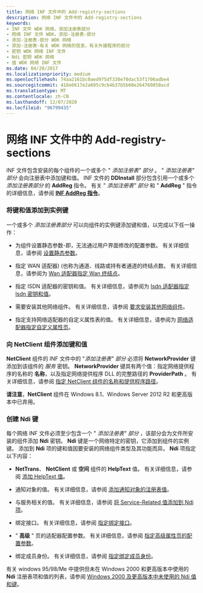 ```yaml
---
title: 网络 INF 文件中的 Add-registry-sections
description: 网络 INF 文件中的 Add-registry-sections
keywords:
- INF 文件 WDK 网络，添加注册表部分
- 网络 INF 文件 WDK，添加-注册表-部分
- 添加-注册表-部分 WDK 网络
- 添加-注册表-有关 WDK 网络的信息，有关外接程序的部分
- 密钥 WDK 网络 INF 文件
- Ndi 密钥 WDK 网络
- 值 WDK 网络 INF 文件
ms.date: 04/20/2017
ms.localizationpriority: medium
ms.openlocfilehash: 74aa2161bc0aed975df330e70dac53f1706adbe4
ms.sourcegitcommit: 418e6617e2a695c9cb4b37b5b60e264760858acd
ms.translationtype: MT
ms.contentlocale: zh-CN
ms.lasthandoff: 12/07/2020
ms.locfileid: "96799435"
---
```

# <a name="add-registry-sections-in-a-network-inf-file"></a>网络 INF 文件中的 Add-registry-sections





INF 文件包含安装的每个组件的一个或多个 " *添加注册表" 部分* 。 " *添加注册表" 部分* 会向注册表中添加键和值。 INF 文件的 **DDInstall** 部分包含引用一个或多个 *添加注册表部分* 的 **AddReg** 指令。 有关 " *添加注册表" 部分* 和 " **AddReg** " 指令的详细信息，请参阅 [**INF AddReg 指令**](../install/inf-addreg-directive.md)。

### <a name="adding-keys-and-values-to-instance-keys"></a>将键和值添加到实例键

一个或多个 *添加注册表部分* 可以向组件的实例键添加键和值，以完成以下任一操作：

-   为组件设置静态参数-即，无法通过用户界面修改的配置参数。 有关详细信息，请参阅 [设置静态参数](setting-static-parameters.md)。

-   指定 WAN 适配器)  (也称为通道、线路或持有者通道的终结点数。 有关详细信息，请参阅为 [Wan 适配器指定 Wan 终结点](specifying-wan-endpoints-for-a-wan-adapter.md)。

-   指定 ISDN 适配器的密钥和值。 有关详细信息，请参阅为 [Isdn 适配器指定 Isdn 密钥和值](specifying-isdn-keys-and-values-for-an-isdn-adapter.md)。

-   需要安装其他网络组件。 有关详细信息，请参阅 [要求安装其他网络组件](requiring-the-installation-of-another-network-component.md)。

-   指定支持网络适配器的自定义属性表的值。 有关详细信息，请参阅为 [网络适配器指定自定义属性页](specifying-custom-property-pages-for-network-adapters.md)。

### <a name="adding-keys-and-values-to-a-netclient-component"></a>向 NetClient 组件添加键和值

**NetClient** 组件的 INF 文件中的 "*添加注册表" 部分* 必须将 **NetworkProvider** 键添加到该组件的 *服务* 密钥。 **NetworkProvider** 键具有两个值：指定网络提供程序的名称的 **名称**，以及指定网络提供程序 DLL 的完整路径的 **ProviderPath** 。 有关详细信息，请参阅 [指定 NetClient 组件的名称和提供程序路径](specifying-the-name-and-provider-path-for-a-netclient-component.md)。

**请注意**，**NetClient** 组件在 Windows 8.1、Windows Server 2012 R2 和更高版本中已弃用。  

 

### <a name="creating-the-ndi-key"></a><a href="" id="ddk-creating-the-ndi-key-ng"></a>创建 Ndi 键

每个网络 INF 文件必须至少包含一个 " *添加注册表" 部分* ，该部分会为文件所安装的组件添加 **Ndi** 密钥。 **Ndi** 键是一个网络特定的密钥，它添加到组件的实例键。 添加到 **Ndi** 项的键和值因要安装的网络组件类型及其功能而异。 **Ndi** 项指定以下内容：

-   **NetTrans**、 **NetClient** 或 **空间** 组件的 **HelpText** 值。 有关详细信息，请参阅 [添加 HelpText 值](adding-a-helptext-value.md)。

-   通知对象的值。 有关详细信息，请参阅 [添加通知对象的注册表值](adding-registry-values-for-a-notify-object.md)。

-   与服务相关的值。 有关详细信息，请参阅 [将 Service-Related 值添加到 Ndi 项](adding-service-related-values-to-the-ndi-key.md)。

-   绑定接口。 有关详细信息，请参阅 [指定绑定接口](specifying-binding-interfaces.md)。

-   " **高级** " 页的适配器配置参数。 有关详细信息，请参阅 [指定高级属性页的配置参数](specifying-configuration-parameters-for-the-advanced-properties-page.md)。

-   绑定成员身份。 有关详细信息，请参阅 [指定绑定成员身份](specifying-bundle-membership.md)。

有关 windows 95/98/Me 中提供但未在 Windows 2000 和更高版本中使用的 **Ndi** 注册表项和值的列表，请参阅 [Windows 2000 及更高版本中未使用的 Ndi 值和键](ndi-values-and-keys-not-used-in-windows-2000-and-later-versions.md)。

 


